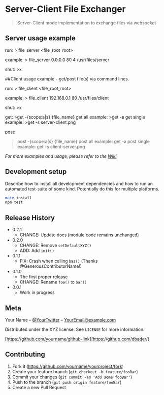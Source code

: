 # Server-Client File Exchanger 
> Server-Client mode implementation to exchange files via websocket

## Server usage example

run: > file_server <host> <port> <threads> <file_root_root>

example: > file_server 0.0.0.0 80 4 /usr/files/server


shut: >x


##Client usage example - get/post file(s) via command lines.

run: > file_client <host> <port> <file_root_root>

example: > file_client 192.168.0.1 80 /usr/files/client

shut: >x

get: >get -{scope:a|s} {file_name}
get all example: >get -a
get single example: >get -s server-client.png

post:
>post -{scope:a|s} {file_name}
post all example:
>get -a
post single example:
>get -s client-server.png



_For more examples and usage, please refer to the [Wiki][wiki]._

## Development setup

Describe how to install all development dependencies and how to run an automated test-suite of some kind. Potentially do this for multiple platforms.

```sh
make install
npm test
```

## Release History

* 0.2.1
    * CHANGE: Update docs (module code remains unchanged)
* 0.2.0
    * CHANGE: Remove `setDefaultXYZ()`
    * ADD: Add `init()`
* 0.1.1
    * FIX: Crash when calling `baz()` (Thanks @GenerousContributorName!)
* 0.1.0
    * The first proper release
    * CHANGE: Rename `foo()` to `bar()`
* 0.0.1
    * Work in progress

## Meta

Your Name – [@YourTwitter](https://twitter.com/dbader_org) – YourEmail@example.com

Distributed under the XYZ license. See ``LICENSE`` for more information.

[https://github.com/yourname/github-link](https://github.com/dbader/)

## Contributing

1. Fork it (<https://github.com/yourname/yourproject/fork>)
2. Create your feature branch (`git checkout -b feature/fooBar`)
3. Commit your changes (`git commit -am 'Add some fooBar'`)
4. Push to the branch (`git push origin feature/fooBar`)
5. Create a new Pull Request

<!-- Markdown link & img dfn's -->
[npm-image]: https://img.shields.io/npm/v/datadog-metrics.svg?style=flat-square
[npm-url]: https://npmjs.org/package/datadog-metrics
[npm-downloads]: https://img.shields.io/npm/dm/datadog-metrics.svg?style=flat-square
[travis-image]: https://img.shields.io/travis/dbader/node-datadog-metrics/master.svg?style=flat-square
[travis-url]: https://travis-ci.org/dbader/node-datadog-metrics
[wiki]: https://github.com/yourname/yourproject/wiki
